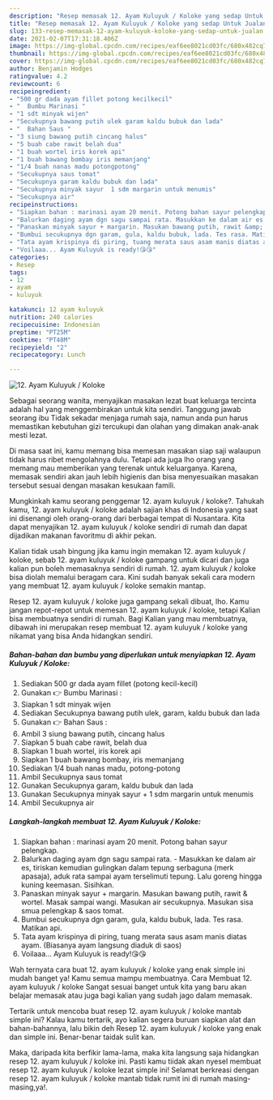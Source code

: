 ```yaml
---
description: "Resep memasak 12. Ayam Kuluyuk / Koloke yang sedap Untuk Jualan"
title: "Resep memasak 12. Ayam Kuluyuk / Koloke yang sedap Untuk Jualan"
slug: 133-resep-memasak-12-ayam-kuluyuk-koloke-yang-sedap-untuk-jualan
date: 2021-02-07T17:31:18.406Z
image: https://img-global.cpcdn.com/recipes/eaf6ee8021cd03fc/680x482cq70/12-ayam-kuluyuk-koloke-foto-resep-utama.jpg
thumbnail: https://img-global.cpcdn.com/recipes/eaf6ee8021cd03fc/680x482cq70/12-ayam-kuluyuk-koloke-foto-resep-utama.jpg
cover: https://img-global.cpcdn.com/recipes/eaf6ee8021cd03fc/680x482cq70/12-ayam-kuluyuk-koloke-foto-resep-utama.jpg
author: Benjamin Hodges
ratingvalue: 4.2
reviewcount: 6
recipeingredient:
- "500 gr dada ayam fillet potong kecilkecil"
- "  Bumbu Marinasi "
- "1 sdt minyak wijen"
- "Secukupnya bawang putih ulek garam kaldu bubuk dan lada"
- "  Bahan Saus "
- "3 siung bawang putih cincang halus"
- "5 buah cabe rawit belah dua"
- "1 buah wortel iris korek api"
- "1 buah bawang bombay iris memanjang"
- "1/4 buah nanas madu potongpotong"
- "Secukupnya saus tomat"
- "Secukupnya garam kaldu bubuk dan lada"
- "Secukupnya minyak sayur  1 sdm margarin untuk menumis"
- "Secukupnya air"
recipeinstructions:
- "Siapkan bahan : marinasi ayam 20 menit. Potong bahan sayur pelengkap."
- "Balurkan daging ayam dgn sagu sampai rata. Masukkan ke dalam air es, tiriskan kemudian gulingkan dalam tepung serbaguna (merk apasaja), aduk rata sampai ayam terselimuti tepung. Lalu goreng hingga kuning keemasan. Sisihkan."
- "Panaskan minyak sayur + margarin. Masukan bawang putih, rawit &amp; wortel. Masak sampai wangi. Masukan air secukupnya. Masukan sisa smua pelengkap &amp; saos tomat."
- "Bumbui secukupnya dgn garam, gula, kaldu bubuk, lada. Tes rasa. Matikan api."
- "Tata ayam krispinya di piring, tuang merata saus asam manis diatas ayam. (Biasanya ayam langsung diaduk di saos)"
- "Voilaaa... Ayam Kuluyuk is ready!😘😘"
categories:
- Resep
tags:
- 12
- ayam
- kuluyuk

katakunci: 12 ayam kuluyuk 
nutrition: 240 calories
recipecuisine: Indonesian
preptime: "PT25M"
cooktime: "PT48M"
recipeyield: "2"
recipecategory: Lunch

---
```



![12. Ayam Kuluyuk / Koloke](https://img-global.cpcdn.com/recipes/eaf6ee8021cd03fc/680x482cq70/12-ayam-kuluyuk-koloke-foto-resep-utama.jpg)

Sebagai seorang wanita, menyajikan masakan lezat buat keluarga tercinta adalah hal yang menggembirakan untuk kita sendiri. Tanggung jawab seorang ibu Tidak sekadar menjaga rumah saja, namun anda pun harus memastikan kebutuhan gizi tercukupi dan olahan yang dimakan anak-anak mesti lezat.

Di masa  saat ini, kamu memang bisa memesan masakan siap saji walaupun tidak harus ribet mengolahnya dulu. Tetapi ada juga lho orang yang memang mau memberikan yang terenak untuk keluarganya. Karena, memasak sendiri akan jauh lebih higienis dan bisa menyesuaikan masakan tersebut sesuai dengan masakan kesukaan famili. 



Mungkinkah kamu seorang penggemar 12. ayam kuluyuk / koloke?. Tahukah kamu, 12. ayam kuluyuk / koloke adalah sajian khas di Indonesia yang saat ini disenangi oleh orang-orang dari berbagai tempat di Nusantara. Kita dapat menyajikan 12. ayam kuluyuk / koloke sendiri di rumah dan dapat dijadikan makanan favoritmu di akhir pekan.

Kalian tidak usah bingung jika kamu ingin memakan 12. ayam kuluyuk / koloke, sebab 12. ayam kuluyuk / koloke gampang untuk dicari dan juga kalian pun boleh memasaknya sendiri di rumah. 12. ayam kuluyuk / koloke bisa diolah memalui beragam cara. Kini sudah banyak sekali cara modern yang membuat 12. ayam kuluyuk / koloke semakin mantap.

Resep 12. ayam kuluyuk / koloke juga gampang sekali dibuat, lho. Kamu jangan repot-repot untuk memesan 12. ayam kuluyuk / koloke, tetapi Kalian bisa membuatnya sendiri di rumah. Bagi Kalian yang mau membuatnya, dibawah ini merupakan resep membuat 12. ayam kuluyuk / koloke yang nikamat yang bisa Anda hidangkan sendiri.

<!--inarticleads1-->

##### Bahan-bahan dan bumbu yang diperlukan untuk menyiapkan 12. Ayam Kuluyuk / Koloke:

1. Sediakan 500 gr dada ayam fillet (potong kecil-kecil)
1. Gunakan  👉 Bumbu Marinasi :
1. Siapkan 1 sdt minyak wijen
1. Sediakan Secukupnya bawang putih ulek, garam, kaldu bubuk dan lada
1. Gunakan  👉 Bahan Saus :
1. Ambil 3 siung bawang putih, cincang halus
1. Siapkan 5 buah cabe rawit, belah dua
1. Siapkan 1 buah wortel, iris korek api
1. Siapkan 1 buah bawang bombay, iris memanjang
1. Sediakan 1/4 buah nanas madu, potong-potong
1. Ambil Secukupnya saus tomat
1. Gunakan Secukupnya garam, kaldu bubuk dan lada
1. Gunakan Secukupnya minyak sayur + 1 sdm margarin untuk menumis
1. Ambil Secukupnya air




<!--inarticleads2-->

##### Langkah-langkah membuat 12. Ayam Kuluyuk / Koloke:

1. Siapkan bahan : marinasi ayam 20 menit. Potong bahan sayur pelengkap.
1. Balurkan daging ayam dgn sagu sampai rata. - Masukkan ke dalam air es, tiriskan kemudian gulingkan dalam tepung serbaguna (merk apasaja), aduk rata sampai ayam terselimuti tepung. Lalu goreng hingga kuning keemasan. Sisihkan.
1. Panaskan minyak sayur + margarin. Masukan bawang putih, rawit &amp; wortel. Masak sampai wangi. Masukan air secukupnya. Masukan sisa smua pelengkap &amp; saos tomat.
1. Bumbui secukupnya dgn garam, gula, kaldu bubuk, lada. Tes rasa. Matikan api.
1. Tata ayam krispinya di piring, tuang merata saus asam manis diatas ayam. (Biasanya ayam langsung diaduk di saos)
1. Voilaaa... Ayam Kuluyuk is ready!😘😘




Wah ternyata cara buat 12. ayam kuluyuk / koloke yang enak simple ini mudah banget ya! Kamu semua mampu membuatnya. Cara Membuat 12. ayam kuluyuk / koloke Sangat sesuai banget untuk kita yang baru akan belajar memasak atau juga bagi kalian yang sudah jago dalam memasak.

Tertarik untuk mencoba buat resep 12. ayam kuluyuk / koloke mantab simple ini? Kalau kamu tertarik, ayo kalian segera buruan siapkan alat dan bahan-bahannya, lalu bikin deh Resep 12. ayam kuluyuk / koloke yang enak dan simple ini. Benar-benar taidak sulit kan. 

Maka, daripada kita berfikir lama-lama, maka kita langsung saja hidangkan resep 12. ayam kuluyuk / koloke ini. Pasti kamu tiidak akan nyesel membuat resep 12. ayam kuluyuk / koloke lezat simple ini! Selamat berkreasi dengan resep 12. ayam kuluyuk / koloke mantab tidak rumit ini di rumah masing-masing,ya!.

